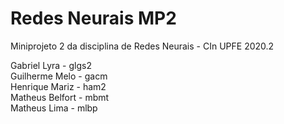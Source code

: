 # Redes Neurais MP2
Miniprojeto 2 da disciplina de Redes Neurais - CIn UPFE 2020.2

Gabriel Lyra      - glgs2  
Guilherme Melo    - gacm  
Henrique Mariz    - ham2  
Matheus Belfort   - mbmt  
Matheus Lima      - mlbp 